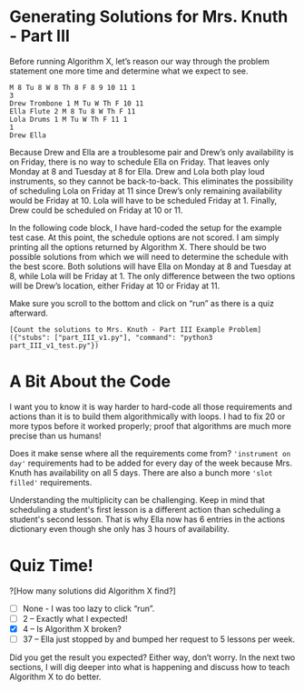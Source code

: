 # Generating Solutions for Mrs. Knuth - Part III

Before running Algorithm X, let’s reason our way through the problem statement one more time and determine what we expect to see.

```
M 8 Tu 8 W 8 Th 8 F 8 9 10 11 1
3
Drew Trombone 1 M Tu W Th F 10 11
Ella Flute 2 M 8 Tu 8 W Th F 11
Lola Drums 1 M Tu W Th F 11 1
1
Drew Ella
```

Because Drew and Ella are a troublesome pair and Drew’s only availability is on Friday, there is no way to schedule Ella on Friday. That leaves only Monday at 8 and Tuesday at 8 for Ella. Drew and Lola both play loud instruments, so they cannot be back-to-back. This eliminates the possibility of scheduling Lola on Friday at 11 since Drew’s only remaining availability would be Friday at 10. Lola will have to be scheduled Friday at 1. Finally, Drew could be scheduled on Friday at 10 or 11.

In the following code block, I have hard-coded the setup for the example test case. At this point, the schedule options are not scored. I am simply printing all the options returned by Algorithm X. There should be two possible solutions from which we will need to determine the schedule with the best score. Both solutions will have Ella on Monday at 8 and Tuesday at 8, while Lola will be Friday at 1. The only difference between the two options will be Drew’s location, either Friday at 10 or Friday at 11.

Make sure you scroll to the bottom and click on “run” as there is a quiz afterward.

```
[Count the solutions to Mrs. Knuth - Part III Example Problem]({"stubs": ["part_III_v1.py"], "command": "python3 part_III_v1_test.py"})
```

# A Bit About the Code

I want you to know it is way harder to hard-code all those requirements and actions than it is to build them algorithmically with loops. I had to fix 20 or more typos before it worked properly; proof that algorithms are much more precise than us humans!

Does it make sense where all the requirements come from? `'instrument on day'` requirements had to be added for every day of the week because Mrs. Knuth has availability on all 5 days. There are also a bunch more `'slot filled'` requirements.

Understanding the multiplicity can be challenging. Keep in mind that scheduling a student's first lesson is a different action than scheduling a student's second lesson. That is why Ella now has 6 entries in the actions dictionary even though she only has 3 hours of availability.

# Quiz Time!

?[How many solutions did Algorithm X find?]
- [ ] None - I was too lazy to click “run”.
- [ ] 2 – Exactly what I expected!
- [x] 4 – Is Algorithm X broken?
- [  ] 37 – Ella just stopped by and bumped her request to 5 lessons per week.

Did you get the result you expected? Either way, don’t worry. In the next two sections, I will dig deeper into what is happening and discuss how to teach Algorithm X to do better.
